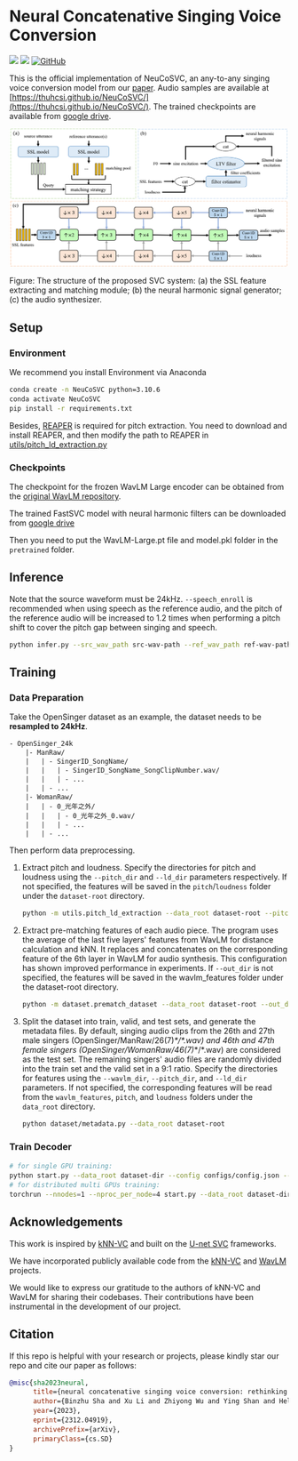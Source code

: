 # Neural Concatenative Singing Voice Conversion

<a href='https://thuhcsi.github.io/NeuCoSVC/'><img src='https://img.shields.io/badge/Demo-green'></a> 
<a href='https://arxiv.org/abs/2312.04919'><img src='https://img.shields.io/badge/Paper-red'></a>
[![GitHub](https://img.shields.io/github/stars/thuhcsi/NeuCoSVC?style=social)](https://github.com/thuhcsi/NeuCoSVC)

This is the official implementation of NeuCoSVC, an any-to-any singing voice conversion model from our [paper](https://arxiv.org/abs/2312.04919).
Audio samples are available at [https://thuhcsi.github.io/NeuCoSVC/](https://thuhcsi.github.io/NeuCoSVC/). The trained checkpoints are available from [google drive](https://drive.google.com/file/d/1QjoQ6mt7-OZPHF4X20TXbikYdg8NlepR/view?usp=drive_link).

![NeuCoSVC](./img/Architecture.png)

Figure: The structure of the proposed SVC system: (a) the SSL feature extracting and matching module; (b) the neural harmonic signal generator; (c) the audio synthesizer.

## Setup

### Environment

We recommend you install Environment via Anaconda

```bash
conda create -n NeuCoSVC python=3.10.6
conda activate NeuCoSVC
pip install -r requirements.txt
```

Besides, [REAPER](https://github.com/google/REAPER) is required for pitch extraction. You need to download and install REAPER, and then modify the path to REAPER in [utils/pitch_ld_extraction.py](utils/pitch_ld_extraction.py)

### Checkpoints

The checkpoint for the frozen WavLM Large encoder can be obtained from the [original WavLM repository](https://github.com/microsoft/unilm/tree/master/wavlm). 

The trained FastSVC model with neural harmonic filters can be downloaded from [google drive](https://drive.google.com/file/d/1QjoQ6mt7-OZPHF4X20TXbikYdg8NlepR/view?usp=drive_link)

Then you need to put the WavLM-Large.pt file and model.pkl folder in the `pretrained` folder.

## Inference

Note that the source waveform must be 24kHz. `--speech_enroll` is recommended when using speech as the reference audio, and the pitch of the reference audio will be increased to 1.2 times when performing a pitch shift to cover the pitch gap between singing and speech.

```bash
python infer.py --src_wav_path src-wav-path --ref_wav_path ref-wav-path --out_path out-path --speech_enroll
```

## Training

### Data Preparation

Take the OpenSinger dataset as an example, the dataset needs to be **resampled to 24kHz**. 

```
- OpenSinger_24k
    |- ManRaw/
    |   | - SingerID_SongName/
    |   |   | - SingerID_SongName_SongClipNumber.wav/
    |   |   | - ...
    |   | - ...
    |- WomanRaw/
    |   | - 0_光年之外/
    |   |   | - 0_光年之外_0.wav/ 
    |   |   | - ...
    |   | - ...
```

Then perform data preprocessing.

1. Extract pitch and loudness. Specify the directories for pitch and loudness using the `--pitch_dir` and `--ld_dir` parameters respectively. If not specified, the features will be saved in the `pitch`/`loudness` folder under the `dataset-root` directory.

    ```bash
    python -m utils.pitch_ld_extraction --data_root dataset-root --pitch_dir dir-for-pitch --ld_dir dir-for-loudness --n_cpu 8
    ```

2. Extract pre-matching features of each audio piece. The program uses the average of the last five layers' features from WavLM for distance calculation and kNN. It replaces and concatenates on the corresponding feature of the 6th layer in WavLM for audio synthesis. This configuration has shown improved performance in experiments. If `--out_dir` is not specified, the features will be saved in the wavlm_features folder under the dataset-root directory.

    ```bash
    python -m dataset.prematch_dataset --data_root dataset-root --out_dir dir-for-wavlm-feats
    ```

3. Split the dataset into train, valid, and test sets, and generate the metadata files. By default, singing audio clips from the 26th and 27th male singers  (OpenSinger/ManRaw/26(7)_\*/\*.wav) and 46th and 47th female singers (OpenSinger/WomanRaw/46(7)_\*/\*.wav) are considered as the test set. The remaining singers' audio files are randomly divided into the train set and the valid set in a 9:1 ratio. Specify the directories for features using the `--wavlm_dir`, `--pitch_dir`, and `--ld_dir` parameters. If not specified, the corresponding features will be read from the `wavlm_features`, `pitch`, and `loudness` folders under the `data_root` directory.

    ```bash
    python dataset/metadata.py --data_root dataset-root 
    ```

### Train Decoder

```bash
# for single GPU training:
python start.py --data_root dataset-dir --config configs/config.json --cp_path pretrained
# for distributed multi GPUs training:
torchrun --nnodes=1 --nproc_per_node=4 start.py --data_root dataset-dir --config configs/config.json --cp_path pretrained
```

## Acknowledgements

This work is inspired by [kNN-VC](https://github.com/bshall/knn-vc/tree/master) and built on the [U-net SVC](https://www.isca-speech.org/archive/interspeech_2022/li22da_interspeech.html) frameworks. 

We have incorporated publicly available code from the [kNN-VC](https://github.com/bshall/knn-vc/tree/master) and [WavLM](https://github.com/microsoft/unilm/tree/master/wavlm) projects.

We would like to express our gratitude to the authors of kNN-VC and WavLM for sharing their codebases. Their contributions have been instrumental in the development of our project.

## Citation

If this repo is helpful with your research or projects, please kindly star our repo and cite our paper as follows:

```bibtex
@misc{sha2023neural,
      title={neural concatenative singing voice conversion: rethinking concatenation-based approach for one-shot singing voice conversion}, 
      author={Binzhu Sha and Xu Li and Zhiyong Wu and Ying Shan and Helen Meng},
      year={2023},
      eprint={2312.04919},
      archivePrefix={arXiv},
      primaryClass={cs.SD}
}
```
